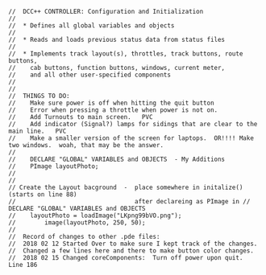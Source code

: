     //  DCC++ CONTROLLER: Configuration and Initialization
    //
    //  * Defines all global variables and objects
    //
    //  * Reads and loads previous status data from status files
    //
    //  * Implements track layout(s), throttles, track buttons, route buttons,
    //    cab buttons, function buttons, windows, current meter,
    //    and all other user-specified components
    //
    //
    //  THINGS TO DO:
    //    Make sure power is off when hitting the quit button
    //    Error when pressing a throttle when power is not on.
    //    Add Turnouts to main screen.   PVC
    //    Add indicator (Signal?) lamps for sidings that are clear to the main line.   PVC
    //    Make a smaller version of the screen for laptops.  OR!!!! Make two windows.  woah, that may be the answer.
    //
    //    DECLARE "GLOBAL" VARIABLES and OBJECTS  - My Additions
    //    PImage layoutPhoto; 
    //
    //
    // Create the Layout bacground  -  place somewhere in initalize() (starts on line 88)
    //                                 after declareing as PImage in // DECLARE "GLOBAL" VARIABLES and OBJECTS
    //    layoutPhoto = loadImage("LKpng99bVO.png");
    //        image(layoutPhoto, 250, 50);
    //  
    //  Record of changes to other .pde files:
    //	2018 02 12 Started Over to make sure I kept track of the changes.
    //	Changed a few lines here and there to make button color changes.	
    //  2018 02 15 Changed coreComponents:  Turn off power upon quit.  Line 186


 
